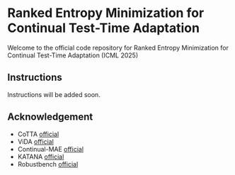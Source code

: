 # Ranked Entropy Minimization for Continual Test-Time Adaptation
Welcome to the official code repository for Ranked Entropy Minimization for Continual Test-Time Adaptation (ICML 2025)

## Instructions
Instructions will be added soon.

## Acknowledgement 
+ CoTTA [official](https://github.com/qinenergy/cotta)
+ ViDA [official](https://github.com/Yangsenqiao/vida)
+ Continual-MAE [official](https://github.com/RanXu2000/continual-mae) 
+ KATANA [official](https://github.com/giladcohen/KATANA) 
+ Robustbench [official](https://github.com/RobustBench/robustbench) 
